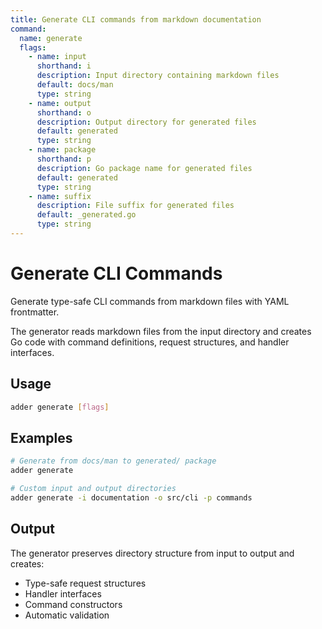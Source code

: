 ```yaml
---
title: Generate CLI commands from markdown documentation
command:
  name: generate
  flags:
    - name: input
      shorthand: i
      description: Input directory containing markdown files
      default: docs/man
      type: string
    - name: output
      shorthand: o
      description: Output directory for generated files
      default: generated
      type: string
    - name: package
      shorthand: p
      description: Go package name for generated files
      default: generated
      type: string
    - name: suffix
      description: File suffix for generated files
      default: _generated.go
      type: string
---
```


# Generate CLI Commands

Generate type-safe CLI commands from markdown files with YAML frontmatter.

The generator reads markdown files from the input directory and creates
Go code with command definitions, request structures, and handler interfaces.

## Usage

```bash
adder generate [flags]
```

## Examples

```bash
# Generate from docs/man to generated/ package
adder generate

# Custom input and output directories
adder generate -i documentation -o src/cli -p commands
```

## Output

The generator preserves directory structure from input to output and creates:

- Type-safe request structures
- Handler interfaces
- Command constructors
- Automatic validation